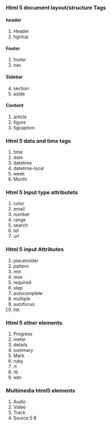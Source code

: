 ### Html 5 document layout/structure  Tags

#### header
1. Header 
2. hgroup
 
#### Footer
1. footer 
3. nav

#### Sidebar
4. section
5. aside

#### Content
1. article 
2. figure
3. figcaption

### Html 5 data and time tags
1. time
2. date
3. datetime
4. datetime-local
5. week
6. Month
### Html 5 Input type attributets

1. color
5. email
6. number
7. range
8. search
9. tel
10. url

### Html 5 input Attributes
1. placeholder
2. pattern
3. min
4. max
5. required
6. step
7. autocomplete
8. multiple
9. autofocus
10. list

### Html 5 other elements
1. Progress
2. meter
3. details
4. summary
5. Mark
6. ruby
6. rt
7. rb
8. wbr

### Multimedia html5 elements

1. Audio
2. Video
3. Track
4. Source
5
8
